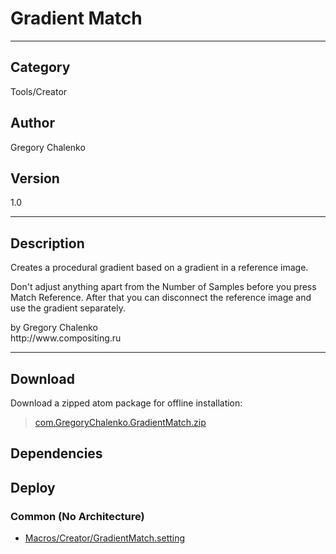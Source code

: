 # Gradient Match
___

## Category
Tools/Creator

## Author
Gregory Chalenko

## Version
1.0

___

## Description
<p>Creates a procedural gradient based on a gradient in a reference image.</p>

<p>Don't adjust anything apart from the Number of Samples before you press Match Reference. After that you can disconnect the reference image and use the gradient separately.</p>

<p>by Gregory Chalenko<br>
http://www.compositing.ru</p>

___

## Download

Download a zipped atom package for offline installation:
> [com.GregoryChalenko.GradientMatch.zip](https://gitlab.com/WeSuckLess/Reactor/-/archive/master/Reactor-master.zip?path=Atoms/com.GregoryChalenko.GradientMatch)  

## Dependencies

## Deploy

### Common (No Architecture)

<ul>
<li><a href="https://gitlab.com/WeSuckLess/Reactor/-/blob/master/Atoms/com.GregoryChalenko.GradientMatch/Macros/Creator/GradientMatch.setting?ref_type=heads">Macros/Creator/GradientMatch.setting</a></li>
</ul>
